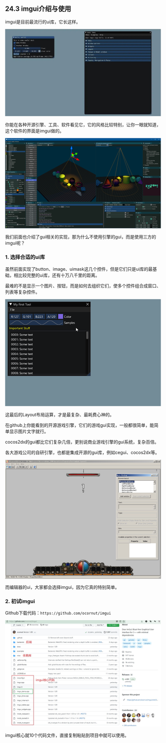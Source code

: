 ## 24.3 imgui介绍与使用

imgui是目前最流行的ui库，它长这样。

![](../../imgs/engine_editor/imgui/imgui_ui_style.jpg)

你能在各种开源引擎、工具、软件看见它，它的风格比较特别，让你一眼就知道，这个软件的界面是imgui做的。

![imgui风格](../../imgs/engine_editor/imgui/erhe.png)

我们前面也介绍了gui相关的实现，那为什么不使用引擎的gui，而是使用三方的imgui呢？

### 1. 选择合适的ui库

虽然前面实现了button、image、uimask这几个控件，但是它们只是ui库的最基础，相比较完整的ui库，还有十万八千里的距离。

最难的不是显示一个图片、按钮，而是如何去组织它们，使多个控件组合成窗口、列表等复杂控件。

![imgui widget](../../imgs/engine_editor/imgui/imgui_widget_demo.gif)

这最后的Layout布局运算，才是最复杂、最耗费心神的。

在github上你能看到的开源游戏引擎，它们的游戏gui实现，一般都很简单，能简单显示图片文字就行。

cocos2dx的gui都比它们复杂几倍，更别说商业游戏引擎的gui系统，复杂百倍。

各大游戏公司的自研引擎，也都是集成开源的gui库，例如cegui、cocos2dx等。

![火炬之光使用Orge3d+CEGUI](../../imgs/engine_editor/imgui/cegui_torchlight.jpg)

而编辑器的ui，大家都会选择imgui，因为它真的特别简单。

### 2. 初试imgui

Github下载代码：`https://github.com/ocornut/imgui`

![](../../imgs/engine_editor/imgui/imgui_dirs.jpg)

imgui核心就10个代码文件，直接复制粘贴到项目中就可以使用。

